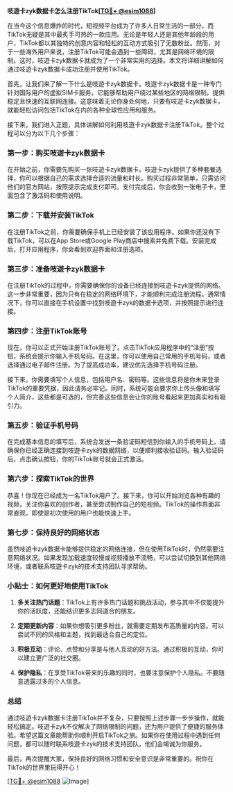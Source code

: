 **吱遊卡zyk数据卡怎么注册TikTok[[TG💪+ @esim1088](https://t.me/s/esim1088)]**

在当今这个信息爆炸的时代，短视频平台成为了许多人日常生活的一部分，而TikTok无疑是其中最炙手可热的一款应用。无论是年轻人还是其他年龄段的用户，TikTok都以其独特的创意内容和轻松的互动方式吸引了无数粉丝。然而，对于一些海外用户来说，注册TikTok可能会遇到一些障碍，尤其是网络环境的限制。这时，吱遊卡zyk数据卡就成为了一个非常实用的选择。本文将详细讲解如何通过吱遊卡zyk数据卡成功注册并使用TikTok。

首先，让我们来了解一下什么是吱遊卡zyk数据卡。吱遊卡zyk数据卡是一种专门针对国际用户的虚拟SIM卡服务，它能够帮助用户绕过某些地区的网络限制，提供稳定且快速的互联网连接。这意味着无论你身处何地，只要有吱遊卡zyk数据卡，就能轻松访问包括TikTok在内的各种全球性应用和服务。

接下来，我们进入正题，具体讲解如何利用吱遊卡zyk数据卡注册TikTok。整个过程可以分为以下几个步骤：

### **第一步：购买吱遊卡zyk数据卡**
在开始之前，你需要先购买一张吱遊卡zyk数据卡。吱遊卡zyk提供了多种套餐选择，你可以根据自己的需求选择合适的流量和时长。购买过程非常简单，只需访问他们的官方网站，按照提示完成支付即可。支付完成后，你会收到一张电子卡，里面包含了激活码和使用说明。

### **第二步：下载并安装TikTok**
在注册TikTok之前，你需要确保手机上已经安装了该应用程序。如果你还没有下载TikTok，可以在App Store或Google Play商店中搜索并免费下载。安装完成后，打开应用程序，你会看到欢迎界面和注册选项。

### **第三步：准备吱遊卡zyk数据卡**
在注册TikTok的过程中，你需要确保你的设备已经连接到吱遊卡zyk提供的网络。这一步非常重要，因为只有在稳定的网络环境下，才能顺利完成注册流程。通常情况下，你可以直接在手机设置中找到吱遊卡zyk的数据卡选项，并按照提示进行连接。

### **第四步：注册TikTok账号**
现在，你可以正式开始注册TikTok账号了。点击TikTok应用程序中的“注册”按钮，系统会提示你输入手机号码。在这里，你可以使用自己常用的手机号码，或者选择通过电子邮件注册。为了提高成功率，建议优先选择手机号码注册。

接下来，你需要填写个人信息，包括用户名、密码等。这些信息将是你未来登录TikTok的重要凭据，因此请务必牢记。同时，系统可能会要求你上传头像和填写个人简介，这些都是可选的，但完善这些信息会让你的账号看起来更加真实和有吸引力。

### **第五步：验证手机号码**
在完成基本信息的填写后，系统会发送一条验证码短信到你输入的手机号码上。请确保你已经正确连接到吱遊卡zyk的数据网络，以便顺利接收验证码。输入验证码后，点击确认按钮，你的TikTok账号就会正式激活。

### **第六步：探索TikTok的世界**
恭喜！你现在已经成为一名TikTok用户了。接下来，你可以开始浏览各种有趣的视频，关注你喜欢的创作者，甚至尝试制作自己的短视频。TikTok的操作界面非常直观，即使是初次使用的用户也能快速上手。

### **第七步：保持良好的网络状态**
虽然吱遊卡zyk数据卡能够提供稳定的网络连接，但在使用TikTok时，仍然需要注意网络状况。如果发现加载速度较慢或视频播放不流畅，可以尝试切换到其他网络环境，或者联系吱遊卡zyk的技术支持团队寻求帮助。

### **小贴士：如何更好地使用TikTok**
1. **多关注热门话题**：TikTok上有许多热门话题和挑战活动，参与其中不仅能提升你的活跃度，还能结识更多志同道合的朋友。
   
2. **定期更新内容**：如果你想吸引更多粉丝，就需要定期发布高质量的内容。可以尝试不同的风格和主题，找到最适合自己的定位。

3. **积极互动**：评论、点赞和分享是与他人互动的好方法。通过积极的互动，你可以建立更广泛的社交圈。

4. **保护隐私**：在享受TikTok带来的乐趣的同时，也要注意保护个人隐私。不要随意透露过多的个人信息。

### **总结**
通过吱遊卡zyk数据卡注册TikTok并不复杂，只要按照上述步骤一步步操作，就能轻松搞定。吱遊卡zyk不仅解决了网络限制的问题，还为用户提供了便捷的服务体验。希望这篇文章能帮助你顺利开启TikTok之旅。如果你在使用过程中遇到任何问题，都可以随时联系吱遊卡zyk的技术支持团队，他们会竭诚为你服务。

最后，再次提醒大家，保持良好的网络习惯和安全意识是非常重要的。祝你在TikTok的世界里玩得开心！

[[TG💪+ @esim1088](https://t.me/s/esim1088) ![Image](https://i.postimg.cc/4NQfJmqS/Snipaste-2025-05-13-00-14-12.png)]